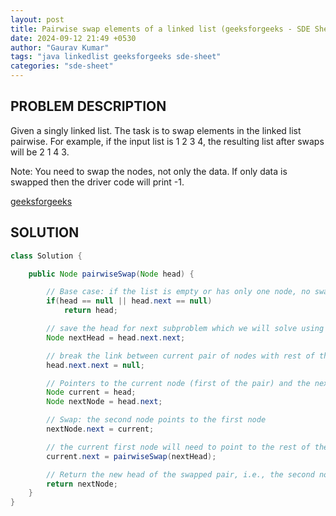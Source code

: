 ```yaml
---
layout: post
title: Pairwise swap elements of a linked list (geeksforgeeks - SDE Sheet)
date: 2024-09-12 21:49 +0530
author: "Gaurav Kumar"
tags: "java linkedlist geeksforgeeks sde-sheet"
categories: "sde-sheet"
---
```


## PROBLEM DESCRIPTION

Given a singly linked list. The task is to swap elements in the linked list pairwise. For example, if the input list is 1 2 3 4, the resulting list after swaps will be 2 1 4 3.

Note: You need to swap the nodes, not only the data. If only data is swapped then the driver code will print -1.

[geeksforgeeks](https://www.geeksforgeeks.org/problems/pairwise-swap-elements-of-a-linked-list-by-swapping-data/1?page=6)

## SOLUTION

```java
class Solution {

    public Node pairwiseSwap(Node head) {

        // Base case: if the list is empty or has only one node, no swap needed
        if(head == null || head.next == null)
            return head;

        // save the head for next subproblem which we will solve using recursion
        Node nextHead = head.next.next;

        // break the link between current pair of nodes with rest of the list
        head.next.next = null;

        // Pointers to the current node (first of the pair) and the next node (second of the pair)
        Node current = head;
        Node nextNode = head.next;

        // Swap: the second node points to the first node
        nextNode.next = current;

        // the current first node will need to point to the rest of the list after it has been "processed" using recursion
        current.next = pairwiseSwap(nextHead);

        // Return the new head of the swapped pair, i.e., the second node of the original pair
        return nextNode;
    }
}
```
